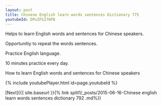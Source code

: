 ```yaml
---
layout: post
title: Chinese English learn words sentences Dictionary 775 
youtubeId: DPvZFS276PQ
---
```

 
 
Helps to learn English words and sentences for Chinese speakers.

Opportunitiy to repeat the words sentences. 

Practice English language. 
 
10 minutes practice every day. 
 
How to learn English words and sentences for Chinese speakers 
 
{% include youtubePlayer.html id=page.youtubeId %}
 
 
[Next]({{ site.baseurl }}{% link  split1/_posts/2015-06-16-Chinese english learn words sentences dictionary 792 .md%})
 
